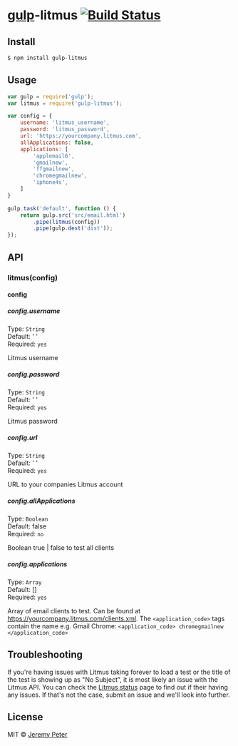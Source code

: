 # [gulp](http://gulpjs.com)-litmus [![Build Status](https://travis-ci.org/jeremypeter/gulp-litmus.svg?branch=master)](https://travis-ci.org/jeremypeter/gulp-litmus)


## Install

```bash
$ npm install gulp-litmus
```


## Usage

```js
var gulp = require('gulp');
var litmus = require('gulp-litmus');

var config = {
    username: 'litmus_username',
    password: 'litmus_password',
    url: 'https://yourcompany.litmus.com',
    allApplications: false,
    applications: [
        'applemail6',
        'gmailnew',
        'ffgmailnew',
        'chromegmailnew',
        'iphone4s',
    ]
}

gulp.task('default', function () {
	return gulp.src('src/email.html')
		.pipe(litmus(config))
		.pipe(gulp.dest('dist'));
});
```


## API

### litmus(config)

#### config

##### config.username

Type: `String`  
Default: ' '  
Required: `yes`

Litmus username


##### config.password

Type: `String`  
Default: ' '  
Required: `yes`

Litmus password


##### config.url

Type: `String`  
Default: ' '  
Required: `yes`

URL to your companies Litmus account


##### config.allApplications

Type: `Boolean`  
Default: false  
Required: `no`  

Boolean true | false to test all clients

##### config.applications

Type: `Array`  
Default: []  
Required: `yes`

Array of email clients to test. Can be found at https://yourcompany.litmus.com/clients.xml. The `<application_code>` tags contain the name e.g. Gmail Chrome: `<application_code> chromegmailnew </application_code>`


## Troubleshooting

If you're having issues with Litmus taking forever to load a test or the title of the test is showing up as "No Subject", it is most likely an issue with the Litmus API. You can check the [Litmus status](http://status.litmus.com) page to find out if their having any issues. If that's not the case, submit an issue and we'll look into further.

## License

MIT © [Jeremy Peter](https://github.com/jeremypeter)
